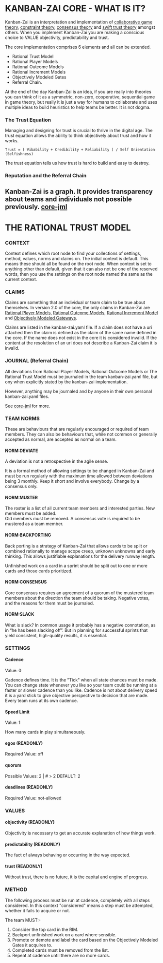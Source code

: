 #  KANBAN-ZAI CORE - WHAT IS IT?

Kanban-Zai is an interpretation and implementation of [collaborative game theory](https://en.wikipedia.org/wiki/Cooperative_game_theory), [constraint theory](https://en.wikipedia.org/wiki/Theory_of_constraints), [consensus theory](https://en.wikipedia.org/wiki/Consensus_theory) and [swift trust theory](https://en.wikipedia.org/wiki/Swift_trust_theory) amongst others.  When you implement Kanban-Zai you are making a conscious choice to VALUE objectivity, predictability and trust.

The core implementation comprises 6 elements and all can be extended.
* Rational Trust Model
* Rational Player Models
* Rational Outcome Models
* Rational Increment Models
* Objectively Modeled Gates
* Referral Chain.

At the end of the day Kanban-Zai is an idea, if you are really into theories you can think of it as a symmetric, 
non-zero, cooperative, sequential game in game theory, but really it is just a way for humans to collaborate and 
uses multiple ideas to build heuristics to help teams be better.  It is not dogma. 

### The Trust Equation

Managing and designing for trust is crucial to thrive in the digital age.  The trust equation allows the ability 
to think objectively about trust and how it works.

    Trust = ( Vibability + Credibility + Reliability ) / Self Orientation (Selfishness)
    
The trust equation tells us how trust is hard to build and easy to destroy.

### Reputation and the Referral Chain

Kanban-Zai is a graph.  It provides transparency about teams and individuals not possible previously.
[core-jml](core-jml.md) 
---

# THE RATIONAL TRUST MODEL

### CONTEXT

Context defines which root node to find your collections of settings, method, values, norms and claims on.  The initial 
context is default.  This means these should all be found on the root node.  When context is set to anything other than
default, given that it can also not be one of the reserved words, then you use the settings on the root node named the
same as the current context.

### CLAIMS

Claims are something that an individual or team claim to be true about themselves.  In version 2.0 of the core, the only
claims in Kanban-Zai are [Rational Player Models](./core-rpm.md), [Rational Outcome Models](core-rom.md), [Rational Increment Model](core-rim.md) and [Objectively Modeled Gateways](core-omg.md).

Claims are listed in the kanban-zai.yaml file.  If a claim does not have a uri attached then the claim is defined as
the claim of the same name defined in the core.  If the name does not exist in the core it is considered invalid.  If
the content at the resolution of an uri does not describe a Kanban-Zai claim it is invalid.

### JOURNAL (Referral Chain)

All deviations from Rational Player Models, Rational Outcome Models or The Rational Trust Model must be journaled in 
the team kanban-zai.yaml file, but ony when explicitly stated by the kanban-zai implementation.

However, anything may be journaled and by anyone in their own personal kanban-zai.yaml files.  

See [core-jml](./core-jml.md) for more.

### TEAM NORMS

These are behaviours that are regularly encouraged or required of team members.  They can also be behaviours that, 
while not common or generally accepted as normal, are accepted as normal on a team.

#### NORM:DEVIATE

A deviation is not a retrospective in the agile sense.

It is a formal method of allowing settings to be changed in Kanban-Zai and must be run regularly with the maximum time 
allowed between deviations being 3 monthly.  Keep it short and involve everybody.  Change by a consensus only. 

#### NORM:MUSTER

The roster is a list of all current team members and interested parties.  New members must be added.  
Old members must be removed.  A consensus vote is required to be mustered as a team member.

#### NORM:BACKPORTING

Back porting is a strategy of Kanban-Zai that allows cards to be split or combined rationally to manage scope creep, 
unknown unknowns and early thinking.  This allows justifiable explanations for the delivery runway length.

Unfinished work on a card in a sprint should be split out to one or more cards and those cards prioritized.

#### NORM:CONSENSUS

Core consensus requires an agreement of a quorum of the mustered team members about the direction the team should be 
taking.  Negative votes, and the reasons for them must be journaled.

#### NORM:SLACK

What is slack? In common usage it probably has a negative connotation, as in “he has been slacking off”. But in 
planning for successful sprints that yield consistent, high-quality results, it is essential.


### SETTINGS

#### Cadence

Value: 0
 
Cadence defines time.  It is the "Tick" when all state chances must be made.  You can change state whenever you like
so your team could be running at a faster or slower cadence than you like.  Cadence is not about delivery speed it is 
a yard stick to give objective perspective to decision that are made.  Every team runs at its own cadence.
 
#### Speed Limit
 
Value: 1
  
How many cards in play simultaneously.
  
#### egos (READONLY)

Required Value: off

#### quorum

Possible Values: 2 | # > 2  DEFAULT: 2

#### deadlines  (READONLY)

Required Value: not-allowed

### VALUES

#### objectivity (READONLY)

Objectivity is necessary to get an accurate explanation of how things work.

#### predictability (READONLY)

The fact of always behaving or occurring in the way expected.

#### trust (READONLY)

Without trust, there is no future, it is the capital and engine of progress.

### METHOD

The following process must be run at cadence, completely with all steps considered.  In this context "considered" means 
a step must be attempted, whether it fails to acquire or not.

The team MUST:-

1. Consider the top card in the RIM.
3. Backport unfinished work on a card where sensible.
2. Promote or demote and label the card based on the Objectively Modeled Gates it acquires to.
4. Completed cards must be removed from the list.
5. Repeat at cadence until there are no more cards.
